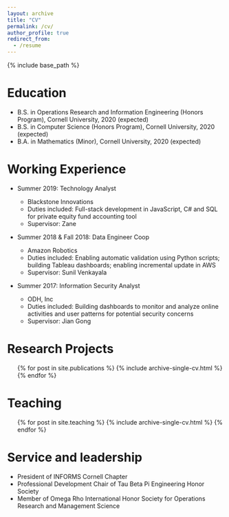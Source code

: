 ```yaml
---
layout: archive
title: "CV"
permalink: /cv/
author_profile: true
redirect_from:
  - /resume
---
```


{% include base_path %}

Education
======
* B.S. in Operations Research and Information Engineering (Honors Program), Cornell University, 2020 (expected)
* B.S. in Computer Science (Honors Program), Cornell University, 2020 (expected)
* B.A. in Mathematics (Minor), Cornell University, 2020 (expected)

Working Experience
======
* Summer 2019: Technology Analyst
  * Blackstone Innovations
  * Duties included: Full-stack development in JavaScript, C# and SQL for private equity fund accounting tool
  * Supervisor: Zane

* Summer 2018 & Fall 2018: Data Engineer Coop
  * Amazon Robotics
  * Duties included: Enabling automatic validation using Python scripts; building Tableau dashboards; enabling incremental update in AWS
  * Supervisor: Sunil Venkayala

* Summer 2017: Information Security Analyst
  * ODH, Inc
  * Duties included: Building dashboards to monitor and analyze online activities and user patterns for potential security concerns
  * Supervisor: Jian Gong

Research Projects
======
  <ul>{% for post in site.publications %}
    {% include archive-single-cv.html %}
  {% endfor %}</ul>
  
Teaching
======
  <ul>{% for post in site.teaching %}
    {% include archive-single-cv.html %}
  {% endfor %}</ul>
  
Service and leadership
======
* President of INFORMS Cornell Chapter
* Professional Development Chair of Tau Beta Pi Engineering Honor Society
* Member of Omega Rho International Honor Society for Operations Research and Management Science
